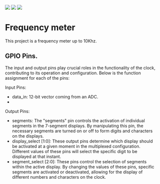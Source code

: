 ![](../../workflows/gds/badge.svg) ![](../../workflows/docs/badge.svg) ![](../../workflows/wokwi_test/badge.svg)

# Frequency meter

This project is a frequency meter up to 10Khz.


## GPIO Pins.

The input and output pins play crucial roles in the functionality of the clock, contributing to its operation and configuration. Below is the function assignment for each of the pins:

Input Pins: 

- data_in: 12-bit vector coming from an ADC.
- 
Output Pins: 

- segments: The "segments" pin controls the activation of individual segments in the 7-segment displays. By manipulating this pin, the necessary segments are turned on or off to form digits and characters on the displays.
- display_select [1:0]: These output pins determine which display should be activated at a given moment in the multiplexed configuration. Different values of these pins will select the specific digit to be displayed at that instant.
- segment_select [2:0]: These pins control the selection of segments within the active display. By changing the values of these pins, specific segments are activated or deactivated, allowing for the display of different numbers and characters on the clock.
